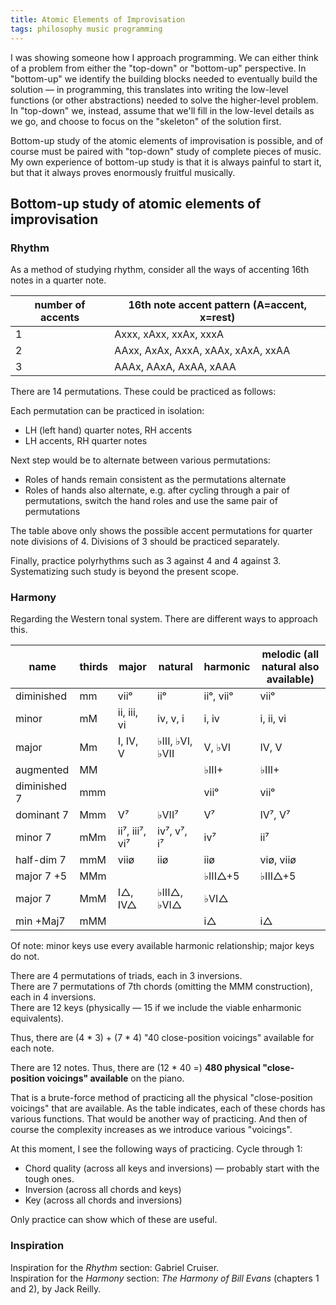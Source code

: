 ```yaml
---
title: Atomic Elements of Improvisation
tags: philosophy music programming
---
```


I was showing someone how I approach programming. We can either think of a problem from either the "top-down" or "bottom-up" perspective. In "bottom-up" we identify the building blocks needed to eventually build the solution — in programming, this translates into writing the low-level functions (or other abstractions) needed to solve the higher-level problem. In "top-down" we, instead, assume that we'll fill in the low-level details as we go, and choose to focus on the "skeleton" of the solution first.

Bottom-up study of the atomic elements of improvisation is possible, and of course must be paired with "top-down" study of complete pieces of music. My own experience of bottom-up study is that it is always painful to start it, but that it always proves enormously fruitful musically.

## Bottom-up study of atomic elements of improvisation

### Rhythm

As a method of studying rhythm, consider all the ways of accenting 16th notes in a quarter note.

| number of accents | 16th note accent pattern (A=accent, x=rest) |
| ----------------- | ------------------------------------------- |
| 1                 | Axxx, xAxx, xxAx, xxxA                      |
| 2                 | AAxx, AxAx, AxxA, xAAx, xAxA, xxAA          |
| 3                 | AAAx, AAxA, AxAA, xAAA                      |

There are 14 permutations. These could be practiced as follows:

Each permutation can be practiced in isolation:

- LH (left hand) quarter notes, RH accents
- LH accents, RH quarter notes

Next step would be to alternate between various permutations:

- Roles of hands remain consistent as the permutations alternate
- Roles of hands also alternate, e.g. after cycling through a pair of permutations, switch the hand roles and use the same pair of permutations

The table above only shows the possible accent permutations for quarter note divisions of 4. Divisions of 3 should be practiced separately.

Finally, practice polyrhythms such as 3 against 4 and 4 against 3. Systematizing such study is beyond the present scope.

### Harmony

Regarding the Western tonal system. There are different ways to approach this.

| name         | thirds | major          | natural         | harmonic  | melodic (all natural also available) |
| ------------ | ------ | -------------- | --------------- | --------- | ------------------------------------ |
| diminished   | mm     | viiᵒ           | iiᵒ             | iiᵒ, viiᵒ | viiᵒ                                 |
| minor        | mM     | ii, iii, vi    | iv, v, i        | i, iv     | i, ii, vi                            |
| major        | Mm     | I, IV, V       | ♭III, ♭VI, ♭VII | V, ♭VI    | IV, V                                |
| augmented    | MM     |                |                 | ♭III+     | ♭III+                                |
| diminished 7 | mmm    |                |                 | viiᵒ      | viiᵒ                                 |
| dominant 7   | Mmm    | V⁷             | ♭VII⁷           | V⁷        | IV⁷, V⁷                              |
| minor 7      | mMm    | ii⁷, iii⁷, vi⁷ | iv⁷, v⁷, i⁷     | iv⁷       | ii⁷                                  |
| half-dim 7   | mmM    | viiø           | iiø             | iiø       | viø, viiø                            |
| major 7 +5   | MMm    |                |                 | ♭III△+5   | ♭III△+5                              |
| major 7      | MmM    | I△, IV△        | ♭III△, ♭VI△     | ♭VI△      |
| min +Maj7    | mMM    |                |                 | i△        | i△                                   |

Of note: minor keys use every available harmonic relationship; major keys do not.

There are 4 permutations of triads, each in 3 inversions.  
There are 7 permutations of 7th chords (omitting the MMM construction), each in 4 inversions.  
There are 12 keys (physically — 15 if we include the viable enharmonic equivalents).

Thus, there are (4 \* 3) + (7 \* 4) "40 close-position voicings" available for each note.

There are 12 notes. Thus, there are (12 \* 40 =) **480 physical "close-position voicings" available** on the piano.

That is a brute-force method of practicing all the physical "close-position voicings" that are available. As the table indicates, each of these chords has various functions. That would be another way of practicing. And then of course the complexity increases as we introduce various "voicings".

At this moment, I see the following ways of practicing. Cycle through 1:

- Chord quality (across all keys and inversions) — probably start with the tough ones.
- Inversion (across all chords and keys)
- Key (across all chords and inversions)

Only practice can show which of these are useful.

### Inspiration

Inspiration for the _Rhythm_ section: Gabriel Cruiser.  
Inspiration for the _Harmony_ section: _The Harmony of Bill Evans_ (chapters 1 and 2), by Jack Reilly.
